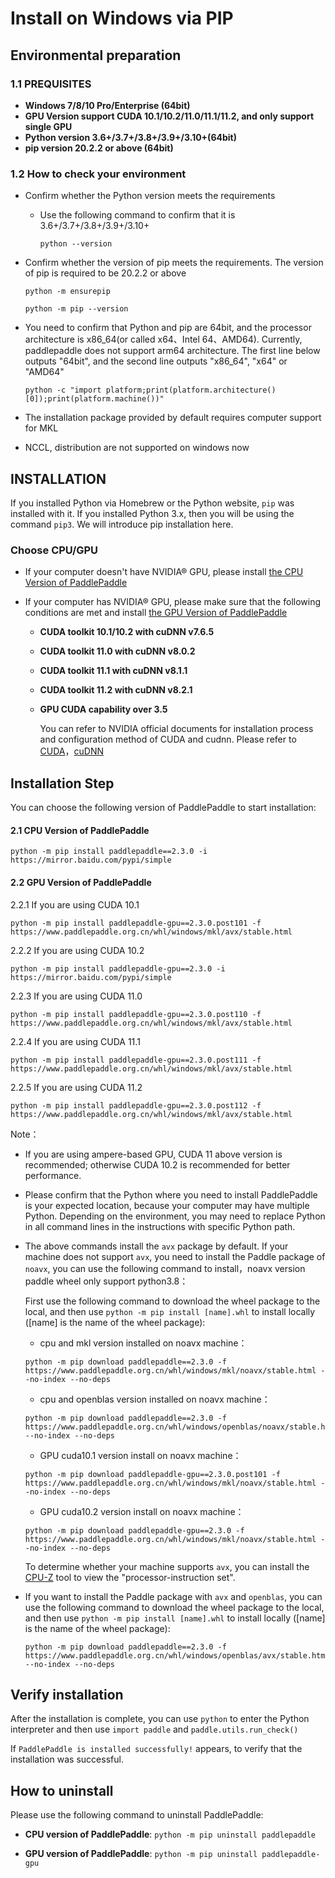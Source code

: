 # Install on Windows via PIP

## Environmental preparation

### 1.1 PREQUISITES

* **Windows 7/8/10 Pro/Enterprise (64bit)**
* **GPU Version support CUDA 10.1/10.2/11.0/11.1/11.2, and only support single GPU**
* **Python version 3.6+/3.7+/3.8+/3.9+/3.10+(64bit)**
* **pip version 20.2.2 or above (64bit)**

### 1.2 How to check your environment

* Confirm whether the Python version meets the requirements

  * Use the following command to confirm that it is 3.6+/3.7+/3.8+/3.9+/3.10+

        python --version


* Confirm whether the version of pip meets the requirements. The version of pip is required to be 20.2.2 or above

    ```
    python -m ensurepip
    ```

    ```
    python -m pip --version
    ```

* You need to confirm that Python and pip are 64bit, and the processor architecture is x86_64(or called x64、Intel 64、AMD64). Currently, paddlepaddle does not support arm64 architecture. The first line below outputs "64bit", and the second line outputs "x86_64", "x64" or "AMD64"

    ```
    python -c "import platform;print(platform.architecture()[0]);print(platform.machine())"
    ```


* The installation package provided by default requires computer support for MKL
* NCCL, distribution are not supported on windows now



## INSTALLATION

If you installed Python via Homebrew or the Python website, `pip` was installed with it. If you installed Python 3.x, then you will be using the command `pip3`. We will introduce pip installation here.

### Choose CPU/GPU

* If your computer doesn't have NVIDIA® GPU, please install [the CPU Version of PaddlePaddle](#cpu)

* If your computer has NVIDIA® GPU, please make sure that the following conditions are met and install [the GPU Version of PaddlePaddle](#gpu)

  * **CUDA toolkit 10.1/10.2 with cuDNN v7.6.5**

  * **CUDA toolkit 11.0 with cuDNN v8.0.2**

  * **CUDA toolkit 11.1 with cuDNN v8.1.1**

  * **CUDA toolkit 11.2 with cuDNN v8.2.1**

  * **GPU CUDA capability over 3.5**

    You can refer to NVIDIA official documents for installation process and configuration method of CUDA and cudnn. Please refer to [CUDA](https://docs.nvidia.com/cuda/cuda-installation-guide-linux/)，[cuDNN](https://docs.nvidia.com/deeplearning/sdk/cudnn-install/)


## Installation Step

You can choose the following version of PaddlePaddle to start installation:



#### 2.1 <span id="cpu">CPU Version of PaddlePaddle</span>


  ```
  python -m pip install paddlepaddle==2.3.0 -i https://mirror.baidu.com/pypi/simple
  ```



#### 2.2 <span id="gpu">GPU Version of PaddlePaddle</span>


2.2.1 If you are using CUDA 10.1


  ```
  python -m pip install paddlepaddle-gpu==2.3.0.post101 -f https://www.paddlepaddle.org.cn/whl/windows/mkl/avx/stable.html
  ```


2.2.2 If you are using CUDA 10.2

  ```
  python -m pip install paddlepaddle-gpu==2.3.0 -i https://mirror.baidu.com/pypi/simple
  ```


2.2.3 If you are using CUDA 11.0

  ```
  python -m pip install paddlepaddle-gpu==2.3.0.post110 -f https://www.paddlepaddle.org.cn/whl/windows/mkl/avx/stable.html
  ```

2.2.4 If you are using CUDA 11.1

  ```
  python -m pip install paddlepaddle-gpu==2.3.0.post111 -f https://www.paddlepaddle.org.cn/whl/windows/mkl/avx/stable.html
  ```


2.2.5 If you are using CUDA 11.2

  ```
  python -m pip install paddlepaddle-gpu==2.3.0.post112 -f https://www.paddlepaddle.org.cn/whl/windows/mkl/avx/stable.html
  ```

Note：

* If you are using ampere-based GPU, CUDA 11 above version is recommended; otherwise CUDA 10.2 is recommended for better performance.

* Please confirm that the Python where you need to install PaddlePaddle is your expected location, because your computer may have multiple Python. Depending on the environment, you may need to replace Python in all command lines in the instructions with specific Python path.

* The above commands install the `avx` package by default. If your machine does not support `avx`, you need to install the Paddle package of `noavx`, you can use the following command to install，noavx version paddle wheel only support python3.8：

  First use the following command to download the wheel package to the local, and then use `python -m pip install [name].whl` to install locally ([name] is the name of the wheel package):

   * cpu and mkl version installed on noavx machine：

   ```
   python -m pip download paddlepaddle==2.3.0 -f https://www.paddlepaddle.org.cn/whl/windows/mkl/noavx/stable.html --no-index --no-deps
   ```

   * cpu and openblas version installed on noavx machine：

   ```
   python -m pip download paddlepaddle==2.3.0 -f https://www.paddlepaddle.org.cn/whl/windows/openblas/noavx/stable.html --no-index --no-deps
   ```

   * GPU cuda10.1 version install on noavx machine：

   ```
   python -m pip download paddlepaddle-gpu==2.3.0.post101 -f https://www.paddlepaddle.org.cn/whl/windows/mkl/noavx/stable.html --no-index --no-deps
   ```

   * GPU cuda10.2 version install on noavx machine：

   ```
   python -m pip download paddlepaddle-gpu==2.3.0 -f https://www.paddlepaddle.org.cn/whl/windows/mkl/noavx/stable.html --no-index --no-deps
   ```

   To determine whether your machine supports `avx`, you can install the [CPU-Z](https://www.cpuid.com/softwares/cpu-z.html) tool to view the "processor-instruction set".


* If you want to install the Paddle package with `avx` and `openblas`, you can use the following command to download the wheel package to the local, and then use `python -m pip install [name].whl` to install locally ([name] is the name of the wheel package):

  ```
  python -m pip download paddlepaddle==2.3.0 -f https://www.paddlepaddle.org.cn/whl/windows/openblas/avx/stable.html --no-index --no-deps
  ```

## Verify installation

After the installation is complete, you can use `python` to enter the Python interpreter and then use `import paddle` and `paddle.utils.run_check()`

If `PaddlePaddle is installed successfully!` appears, to verify that the installation was successful.

## How to uninstall

Please use the following command to uninstall PaddlePaddle:

* **CPU version of PaddlePaddle**: `python -m pip uninstall paddlepaddle`

* **GPU version of PaddlePaddle**: `python -m pip uninstall paddlepaddle-gpu`
